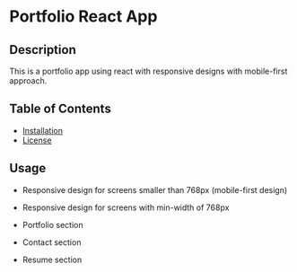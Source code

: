 
# Portfolio React App

## Description
This is a portfolio app using react with responsive designs with mobile-first approach.

## Table of Contents
- [Installation](#installation)
- [License](#license)

## Usage
- Responsive design for screens smaller than 768px (mobile-first design)

- Responsive design for screens with min-width of 768px

- Portfolio section

- Contact section

- Resume section
